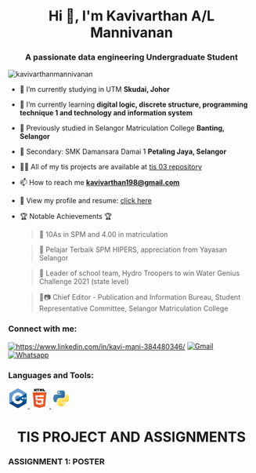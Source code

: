 <h1 align="center">Hi 👋, I'm Kavivarthan A/L Mannivanan</h1>
<h3 align="center">A passionate data engineering Undergraduate Student</h3>

<p align="left"> <img src="https://komarev.com/ghpvc/?username=kavivarthanmannivanan&label=Profile%20views&color=0e75b6&style=flat" alt="kavivarthanmannivanan" /> </p>

- 🔭 I’m currently studying in UTM **Skudai, Johor**

- 🌱 I’m currently learning **digital logic, discrete structure, programming technique 1 and technology and information system**

- 👯 Previously studied in Selangor Matriculation College **Banting, Selangor**

- 🤝 Secondary: SMK Damansara Damai 1 **Petaling Jaya, Selangor**

- 👨‍💻 All of my tis projects are available at [tis 03 repository](https://github.com/miqbaltariq/SECP1513202420251/tree/main/03/kavivarthanmannivanan)

- 📫 How to reach me **kavivarthan198@gmail.com**

- 📝 View my profile and resume: [click here](https://kavivarthanmannivanan.github.io/)


- 🏆 Notable Achievements 🏆

  >🏫 10As in SPM and 4.00 in matriculation
  
  >🧠 Pelajar Terbaik SPM HIPERS, appreciation from Yayasan Selangor
  
  >🥇 Leader of school team, Hydro Troopers to win Water Genius Challenge 2021 (state level)
  
  >🎥📷 Chief Editor - Publication and Information Bureau, Student Representative Committee, Selangor Matriculation College

<h3 align="left">Connect with me:</h3>
<p align="left">
<a href="https://linkedin.com/in/https://https://www.linkedin.com/in/kavi-mani-384480346/" target="blank"><img align="center" src="https://raw.githubusercontent.com/rahuldkjain/github-profile-readme-generator/master/src/images/icons/Social/linked-in-alt.svg" alt="https://www.linkedin.com/in/kavi-mani-384480346/" height="30" width="40" /></a>
<a href="mailto: kavivarthan198@gmail.com">
<img src="https://img.shields.io/badge/Gmail-D14836?style=for-the-badge&logo=gmail&logoColor=white" alt="Gmail" width="107">

<a href="https://www.wasap.my/601131702712">
<img src="https://img.shields.io/badge/WhatsApp-25D366?style=for-the-badge&logo=whatsapp&logoColor=white" alt="Whatsapp" width="135">
</a>

</p>

<h3 align="left">Languages and Tools:</h3>
<p align="left"> <a href="https://www.w3schools.com/cpp/" target="_blank" rel="noreferrer"> <img src="https://raw.githubusercontent.com/devicons/devicon/master/icons/cplusplus/cplusplus-original.svg" alt="cplusplus" width="40" height="40"/> </a> <a href="https://www.w3.org/html/" target="_blank" rel="noreferrer"> <img src="https://raw.githubusercontent.com/devicons/devicon/master/icons/html5/html5-original-wordmark.svg" alt="html5" width="40" height="40"/> </a> <a href="https://www.python.org" target="_blank" rel="noreferrer"> <img src="https://raw.githubusercontent.com/devicons/devicon/master/icons/python/python-original.svg" alt="python" width="40" height="40"/> </a> </p>

<h1 align="center">TIS PROJECT AND ASSIGNMENTS</h1>
<h3 align="left">ASSIGNMENT 1: POSTER</h3>
